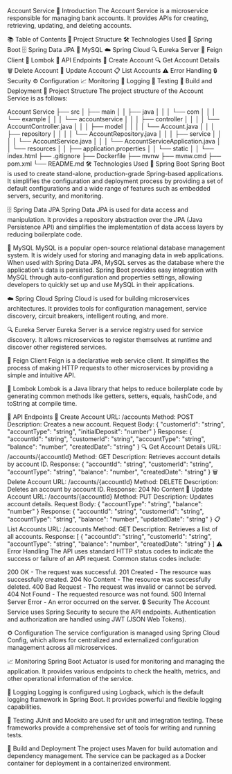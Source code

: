 Account Service
🚀 Introduction
The Account Service is a microservice responsible for managing bank accounts. It provides APIs for creating, retrieving, updating, and deleting accounts.

📚 Table of Contents
📂 Project Structure
🛠️ Technologies Used
🌱 Spring Boot
🗄️ Spring Data JPA
🐬 MySQL
☁️ Spring Cloud
🔍 Eureka Server
📝 Feign Client
🔧 Lombok
🔗 API Endpoints
🏦 Create Account
🔍 Get Account Details
🗑️ Delete Account
🔄 Update Account
📋 List Accounts
⚠️ Error Handling
🔒 Security
⚙️ Configuration
📈 Monitoring
📝 Logging
🧪 Testing
🚀 Build and Deployment
📂 Project Structure
The project structure of the Account Service is as follows:

Account Service
├── src
│   ├── main
│   │   ├── java
│   │   │   └── com
│   │   │       └── example
│   │   │           └── accountservice
│   │   │               ├── controller
│   │   │               │   └── AccountController.java
│   │   │               ├── model
│   │   │               │   └── Account.java
│   │   │               ├── repository
│   │   │               │   └── AccountRepository.java
│   │   │               ├── service
│   │   │               │   └── AccountService.java
│   │   │               └── AccountServiceApplication.java
│   │   └── resources
│   │       ├── application.properties
│   │       └── static
│   │           └── index.html
├── .gitignore
├── Dockerfile
├── mvnw
├── mvnw.cmd
├── pom.xml
└── README.md
🛠️ Technologies Used
🌱 Spring Boot
Spring Boot is used to create stand-alone, production-grade Spring-based applications. It simplifies the configuration and deployment process by providing a set of default configurations and a wide range of features such as embedded servers, security, and monitoring.

🗄️ Spring Data JPA
Spring Data JPA is used for data access and manipulation. It provides a repository abstraction over the JPA (Java Persistence API) and simplifies the implementation of data access layers by reducing boilerplate code.

🐬 MySQL
MySQL is a popular open-source relational database management system. It is widely used for storing and managing data in web applications. When used with Spring Data JPA, MySQL serves as the database where the application's data is persisted. Spring Boot provides easy integration with MySQL through auto-configuration and properties settings, allowing developers to quickly set up and use MySQL in their applications.

☁️ Spring Cloud
Spring Cloud is used for building microservices architectures. It provides tools for configuration management, service discovery, circuit breakers, intelligent routing, and more.

🔍 Eureka Server
Eureka Server is a service registry used for service discovery. It allows microservices to register themselves at runtime and discover other registered services.

📝 Feign Client
Feign is a declarative web service client. It simplifies the process of making HTTP requests to other microservices by providing a simple and intuitive API.

🔧 Lombok
Lombok is a Java library that helps to reduce boilerplate code by generating common methods like getters, setters, equals, hashCode, and toString at compile time.

🔗 API Endpoints
🏦 Create Account
URL: /accounts
Method: POST
Description: Creates a new account.
Request Body:
{
    "customerId": "string",
    "accountType": "string",
    "initialDeposit": "number"
}
Response:
{
    "accountId": "string",
    "customerId": "string",
    "accountType": "string",
    "balance": "number",
    "createdDate": "string"
}
🔍 Get Account Details
URL: /accounts/{accountId}
Method: GET
Description: Retrieves account details by account ID.
Response:
{
    "accountId": "string",
    "customerId": "string",
    "accountType": "string",
    "balance": "number",
    "createdDate": "string"
}
🗑️ Delete Account
URL: /accounts/{accountId}
Method: DELETE
Description: Deletes an account by account ID.
Response: 204 No Content
🔄 Update Account
URL: /accounts/{accountId}
Method: PUT
Description: Updates account details.
Request Body:
{
    "accountType": "string",
    "balance": "number"
}
Response:
{
    "accountId": "string",
    "customerId": "string",
    "accountType": "string",
    "balance": "number",
    "updatedDate": "string"
}
📋 List Accounts
URL: /accounts
Method: GET
Description: Retrieves a list of all accounts.
Response:
[
    {
        "accountId": "string",
        "customerId": "string",
        "accountType": "string",
        "balance": "number",
        "createdDate": "string"
    }
]
⚠️ Error Handling
The API uses standard HTTP status codes to indicate the success or failure of an API request. Common status codes include:

200 OK - The request was successful.
201 Created - The resource was successfully created.
204 No Content - The resource was successfully deleted.
400 Bad Request - The request was invalid or cannot be served.
404 Not Found - The requested resource was not found.
500 Internal Server Error - An error occurred on the server.
🔒 Security
The Account Service uses Spring Security to secure the API endpoints. Authentication and authorization are handled using JWT (JSON Web Tokens).

⚙️ Configuration
The service configuration is managed using Spring Cloud Config, which allows for centralized and externalized configuration management across all microservices.

📈 Monitoring
Spring Boot Actuator is used for monitoring and managing the application. It provides various endpoints to check the health, metrics, and other operational information of the service.

📝 Logging
Logging is configured using Logback, which is the default logging framework in Spring Boot. It provides powerful and flexible logging capabilities.

🧪 Testing
JUnit and Mockito are used for unit and integration testing. These frameworks provide a comprehensive set of tools for writing and running tests.

🚀 Build and Deployment
The project uses Maven for build automation and dependency management. The service can be packaged as a Docker container for deployment in a containerized environment.
